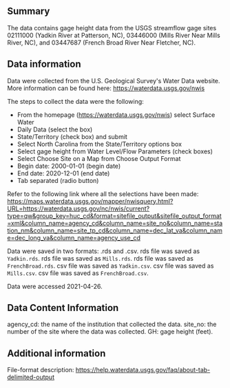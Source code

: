 
## Summary 

The data contains gage height data from the USGS streamflow gage sites 02111000 (Yadkin River at Patterson, NC), 03446000 (Mills River Near Mills River, NC), and 03447687 (French Broad River Near Fletcher, NC). 

## Data information

Data were collected from the U.S. Geological Survey's Water Data website. More information can be found here: https://waterdata.usgs.gov/nwis

The steps to collect the data were the following: 
* From the homepage (https://waterdata.usgs.gov/nwis) select Surface Water
* Daily Data (select the box)
* State/Territory (check box) and submit
* Select North Carolina from the State/Territory options box 
* Select gage height from Water Level/Flow Parameters (check boxes)
* Select Choose Site on a Map from Choose Output Format
* Begin date: 2000-01-01 (begin date)
* End date: 2020-12-01 (end date)
* Tab separated (radio button)

Refer to the following link where all the selections have been made:
https://maps.waterdata.usgs.gov/mapper/nwisquery.html?URL=https://waterdata.usgs.gov/nc/nwis/current?type=qw&group_key=huc_cd&format=sitefile_output&sitefile_output_format=xml&column_name=agency_cd&column_name=site_no&column_name=station_nm&column_name=site_tp_cd&column_name=dec_lat_va&column_name=dec_long_va&column_name=agency_use_cd

Data were saved in two formats: .rds and .csv.
rds file was saved as `Yadkin.rds`.
rds file was saved as `Mills.rds`.
rds file was saved as `FrenchBroad.rds`.
csv file was saved as `Yadkin.csv`. 
csv file was saved as `Mills.csv`. 
csv file was saved as `FrenchBroad.csv`. 

Data were accessed 2021-04-26. 

## Data Content Information

agency_cd: the name of the institution that collected the data. 
site_no: the number of the site where the data was collected. 
GH: gage height (feet). 

## Additional information

File-format description:  https://help.waterdata.usgs.gov/faq/about-tab-delimited-output
